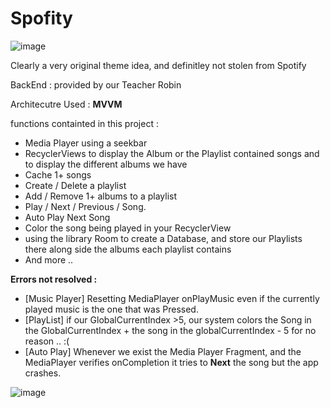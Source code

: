 # Spofity
![image](https://user-images.githubusercontent.com/61171763/173767689-e6138c9c-1d96-44e0-bda6-d9b9e5841779.png)

Clearly a very original theme idea, and definitley not stolen from Spotify

BackEnd : provided by our Teacher Robin 


Architecutre Used : **MVVM**

functions containted in this project :
- Media Player using a seekbar
- RecyclerViews to display the Album or the Playlist contained songs and to display the different albums we have
- Cache 1+ songs
- Create / Delete a playlist
- Add / Remove 1+ albums to a playlist
- Play / Next / Previous / Song.
- Auto Play Next Song
- Color the song being played in your RecyclerView
- using the library Room to create a Database, and store our Playlists there along side the albums each playlist contains
- And more ..

**Errors not resolved :**
- [Music Player] Resetting MediaPlayer onPlayMusic even if the currently played music is the one that was Pressed.
- [PlayList] if our GlobalCurrentIndex >5, our system colors the Song in the GlobalCurrentIndex + the song in the globalCurrentIndex - 5 for no reason .. :(
- [Auto Play] Whenever we exist the Media Player Fragment, and the MediaPlayer verifies onCompletion it tries to **Next** the song but the app crashes.



![image](https://user-images.githubusercontent.com/61171763/173765383-7b0a8b4a-c077-4da0-963f-363a3d1382fe.png)
